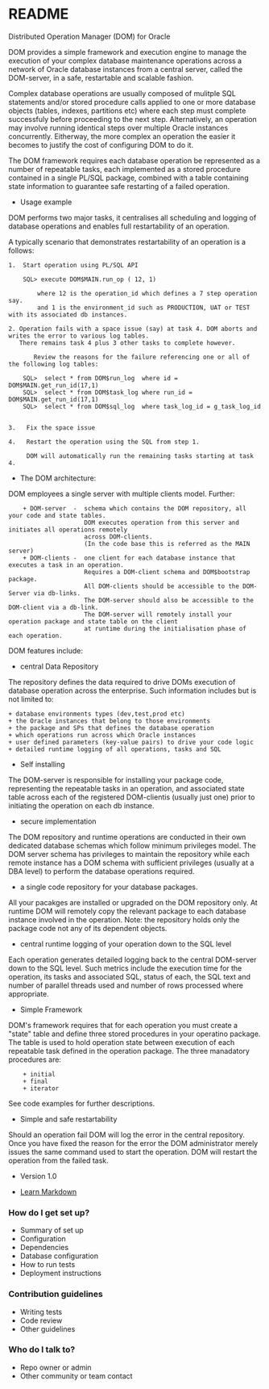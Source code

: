 # README #

Distributed Operation Manager (DOM) for Oracle

DOM provides a simple framework and execution engine to manage the execution of your complex database maintenance operations across a network of Oracle database instances from a central server, called the DOM-server, in a safe, restartable and scalable fashion.

Complex database operations are usually composed of mulitple SQL statements and/or stored procedure calls applied to one or more database objects (tables, indexes, partitions etc) where each step must complete successfuly before proceeding to the next step. Alternatively, an operation may involve running identical steps over multiple Oracle instances concurrently.  Eitherway, the more complex an operation the easier it becomes to justify the cost of configuring DOM to do it.

The DOM framework requires each database operation be represented as a number of repeatable tasks, each implemented as a stored procedure contained in a single PL/SQL package, combined with a table containing state information to guarantee safe restarting of a failed operation.

* Usage example	

DOM performs two major tasks, it centralises all scheduling and logging of database operations and enables full restartability of an operation.

A typically scenario that demonstrates restartability of an operation is a follows:

	1.  Start operation using PL/SQL API
		
		SQL> execute DOM$MAIN.run_op ( 12, 1)

            where 12 is the operation_id which defines a 7 step operation say.
            and 1 is the environment_id such as PRODUCTION, UAT or TEST with its associated db instances.

	2. Operation fails with a space issue (say) at task 4. DOM aborts and writes the error to various log tables.  
	   There remains task 4 plus 3 other tasks to complete however.
       
           Review the reasons for the failure referencing one or all of the following log tables:

		SQL>  select * from DOM$run_log  where id = DOM$MAIN.get_run_id(17,1)
		SQL>  select * from DOM$task_log where run_id = DOM$MAIN.get_run_id(17,1)
		SQL>  select * from DOM$sql_log  where task_log_id = g_task_log_id
	

 	3.   Fix the space issue 
    
   	4.   Restart the operation using the SQL from step 1.   
    
  	     DOM will automatically run the remaining tasks starting at task 4.

* The DOM architecture:

DOM employees a single server with multiple clients model. Further:

        + DOM-server  -  schema which contains the DOM repository, all your code and state tables.
                         DOM executes operation from this server and initiates all operations remotely 
                         across DOM-clients.
                         (In the code base this is referred as the MAIN server) 
        + DOM-clients -  one client for each database instance that executes a task in an operation.  
                         Requires a DOM-client schema and DOM$bootstrap package.
                         All DOM-clients should be accessible to the DOM-Server via db-links. 
                         The DOM-server should also be accessible to the DOM-client via a db-link.
                         The DOM-server will remotely install your operation package and state table on the client 
                         at runtime during the initialisation phase of each operation.
                         
DOM features include:

* central Data Repository

The repository defines the data required to drive DOMs execution of database operation across the enterprise. Such information includes but is not limited to:

    + database environments types (dev,test,prod etc)
    + the Oracle instances that belong to those environments
    + the package and SPs that defines the database operation
    + which operations run across which Oracle instances
    + user defined parameters (key-value pairs) to drive your code logic 
    + detailed runtime logging of all operations, tasks and SQL

* Self installing

The DOM-server is responsible for installing your package code, representing the repeatable tasks in an operation, and associated state table across each of the registered DOM-clientis (usually just one) prior to initiating the operation on each db instance.

* secure implementation

The DOM repository and runtime operations are conducted in their own dedicated database schemas which follow minimum privileges model. The DOM server schema has privileges to maintain the repository while each remote instance has a DOM schema with sufficient privileges (usually at a DBA level) to perform the database operations required.

* a single code repository for your database packages.

All your pacakges are installed or upgraded on the DOM repository only.  At runtime DOM will remotely copy the relevant package to each database instance involved in the operation. Note: the repository holds only the package code not any of its dependent objects.

* central runtime logging of your operation down to the SQL level

Each operation generates detailed logging back to the central DOM-server down to the SQL level.  Such metrics include the execution time for the operation, its tasks and associated SQL, status of each, the SQL text and number of parallel threads used and number of rows processed where appropriate.

* Simple Framework 

DOM's framework requires that for each operation you must create a "state" table and define three stored procedures in your operatino package. 
The table is used to hold operation state between execution of each repeatable task defined in the operation package. 
The three manadatory procedures are:

        + initial
        + final
        + iterator
        
See code examples for further descriptions.

* Simple and safe restartability

Should an operation fail DOM will log the error in the central repository. Once you have fixed the reason for the error the DOM administrator merely issues the same command used to start the operation.  DOM will restart the operation from the failed task. 

* Version 1.0 

* [Learn Markdown](https://bitbucket.org/tutorials/markdowndemo)

### How do I get set up? ###

* Summary of set up
* Configuration
* Dependencies
* Database configuration
* How to run tests
* Deployment instructions

### Contribution guidelines ###

* Writing tests
* Code review
* Other guidelines

### Who do I talk to? ###

* Repo owner or admin
* Other community or team contact
